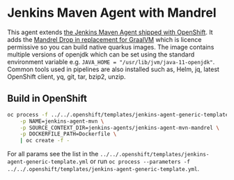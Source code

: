 # Jenkins Maven Agent with Mandrel

This agent extends [the Jenkins Maven Agent shipped with OpenShift](quay.io/openshift/origin-jenkins-agent-maven:latest). It adds the [Mandrel Drop in replacement for GraalVM](https://github.com/graalvm/mandrel/) which is licence permissive so you can build native quarkus images. The image contains multiple versions of openjdk which can be set using the standard environment variable e.g. `JAVA_HOME = "/usr/lib/jvm/java-11-openjdk"`. Common tools used in pipelines are also installed such as, Helm, jq, latest OpenShift client, yq, git, tar, bzip2, unzip.

## Build in OpenShift
```bash
oc process -f ../../.openshift/templates/jenkins-agent-generic-template.yml \
    -p NAME=jenkins-agent-mvn \
    -p SOURCE_CONTEXT_DIR=jenkins-agents/jenkins-agent-mvn-mandrel \
    -p DOCKERFILE_PATH=Dockerfile \
    | oc create -f -
```
For all params see the list in the `../../.openshift/templates/jenkins-agent-generic-template.yml` or run `oc process --parameters -f ../../.openshift/templates/jenkins-agent-generic-template.yml`.
